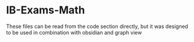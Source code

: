 # IB-Exams-Math

These files can be read from the code section directly, but it was designed to be used in combination with obsidian and graph view